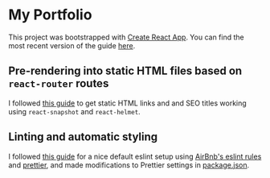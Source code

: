 # My Portfolio

This project was bootstrapped with [Create React App](https://github.com/facebookincubator/create-react-app).
You can find the most recent version of the guide [here](https://github.com/facebookincubator/create-react-app/blob/master/packages/react-scripts/template/README.md).

## Pre-rendering into static HTML files based on `react-router` routes

I followed [this guide](https://medium.com/superhighfives/an-almost-static-stack-6df0a2791319) to get static HTML links and
and SEO titles working using `react-snapshot` and `react-helmet`.

## Linting and automatic styling

I followed [this guide](https://hackernoon.com/configure-eslint-prettier-and-flow-in-vs-code-for-react-development-c9d95db07213)
for a nice default eslint setup using [AirBnb's eslint rules](https://github.com/airbnb/javascript/tree/master/packages/eslint-config-airbnb#eslint-config-airbnb-1) and [prettier](https://prettier.io/), and made modifications to Prettier settings
in [package.json](package.json).
